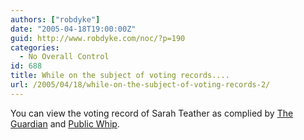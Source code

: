 ```yaml
---
authors: ["robdyke"]
date: "2005-04-18T19:00:00Z"
guid: http://www.robdyke.com/noc/?p=190
categories:
  - No Overall Control
id: 688
title: While on the subject of voting records....
url: /2005/04/18/while-on-the-subject-of-voting-records-2/
---
```

You can view the voting record of Sarah Teather as complied by [The Guardian](http://politics.guardian.co.uk/person/howtheyvoted/0,,-6690,00.html) and [Public Whip](http://www.publicwhip.org.uk/mp.php?id=uk.org.publicwhip/member/1350&showall=yes#divisions).